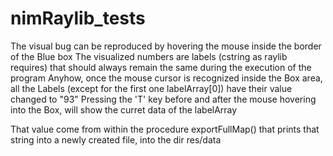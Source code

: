 # nimRaylib_tests
The visual bug can be reproduced by hovering the mouse inside the border of the Blue box
The visualized numbers are labels (cstring as raylib requires) that should always remain the same during the execution of the program
Anyhow, once the mouse cursor is recognized inside the Box area, all the Labels (except for the first one labelArray[0]) have their value changed to "93"
Pressing the 'T' key before and after the mouse hovering into the Box, will show the curret data of the labelArray

That value come from within the procedure exportFullMap() that prints that string into a newly created file, into the dir res/data
